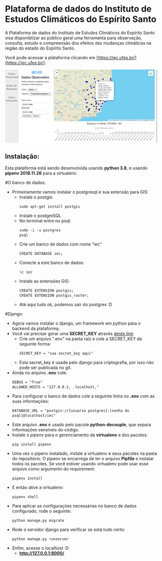 # Plataforma de dados do Instituto de Estudos Climáticos do Espírito Santo

A Plataforma de dados do Instituto de Estudos Climáticos do Espírito Santo visa disponiblizar ao público geral uma ferramenta para observação, consulta, estudo e compreensão dos efeitos das mudanças climáticas na região do estado do Espírito Santo.

Você pode acessar a plataforma clicando em [https://iec.ufes.br/](https://iec.ufes.br/).

![Print da plataforma](print-pwiec.png)

## Instalação:

Esta plataforma está sendo desenvolvida usando **python 3.8**, e usando **pipenv 2018.11.26** para a virtualenv.

#O banco de dados:
- Primeiramente vamos instalar o postgresql e sua extensão para GIS:
  - Instale o postgis:
    ```
    sudo apt-get install postgis
    ```
  - Instale o postgreSQL
  - No terminal entre no psql:
    ```
    sudo -i -u postgres
    psql
    ```
  - Crie um banco de dados com nome "iec"
    ```
    CREATE DATABASE iec;
    ```
  - Conecte a este banco de dados:
    ```
    \c iec
    ```
  - Instale as extensões GIS:
    ```
    CREATE EXTENSION postgis;
    CREATE EXTENSION postgis_raster;
    ```
  - Até aqui tudo ok, podemos sair do postgres :D

#Django:
- Agora vamos instalar o django, um framework em python para o backend da plataforma;
- Você vai precisar gerar uma **SECRET_KEY** através [deste link](https://djecrety.ir/):
  - Crie um arquivo ".env" na pasta raíz e cole a SECRET_KEY da seguinte forma:
    ```
    SECRET_KEY = "sua secret_key aqui"
    ```
  - Esta secret_key é usada pelo django para criptografia, por isso não pode ser publicada no git.
- Ainda no arquivo **.env** cole:
  ```
  DEBUG = "True"
  ALLOWED_HOSTS = "127.0.0.1, .localhost,"
  ```
- Para configurar o banco de dados cole a seguinte linha no **.env** com as suas informações:
  ```
  DATABASE_URL = "postgis://[usuario postgres]:[senha do psql]@localhost/iec"
  ```
- Este arquivo **.env** é usado pelo pacote **python-decouple**, que separa informações sensíveis do código.
- Instale o *pipenv* para o gerenciamento da **virtualenv** e dos pacotes.
  ```
  pip install pipenv
  ```
- Uma vez o pipenv instalado, instale a virtualenv e seus pacotes na pasta do repositório. O pipenv se encarrega de ler o arquivo **Pipfile** e instalar todos os pacotes. Se você estiver usando virtualenv pode usar esse arquivo como argumento do requirement:
  ```
  pipenv install
  ```
- E então ative a virtualenv:
  ```
  pipenv shell
  ```
- Para aplicar as configurações necessárias no banco de dados configurado, rode o seguinte:
  ```
  python manage.py migrate
    ```
- Rode o servidor django para verificar se está tudo certo:
  ```
  python manage.py runserver
  ```
- Enfim, acesse o localhost :D
  - **http://127.0.0.1:8000/**
